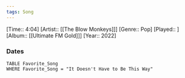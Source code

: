 ```yaml
---
tags: Song  
---
```

[Time:: 4:04]
[Artist:: [[The Blow Monkeys]]]
[Genre:: Pop]
[Played:: ]
[Album:: [[Ultimate FM Gold]]]
[Year:: 2022]
### Dates
````dataview
TABLE Favorite_Song
WHERE Favorite_Song = "It Doesn't Have to Be This Way"
````